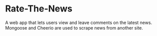 # Rate-The-News
A web app that lets users view and leave comments on the latest news. Mongoose and Cheerio are used to scrape news from another site.
